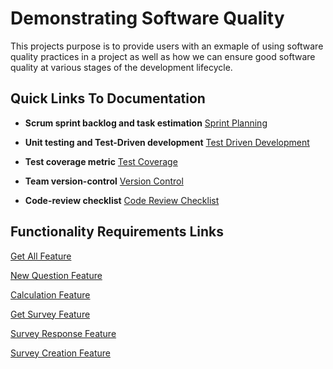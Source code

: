 # Demonstrating Software Quality
This projects purpose is to provide users with an exmaple of using software quality practices in a project as well as how we can ensure good software quality at various stages of the development lifecycle.

## Quick Links To Documentation

- **Scrum sprint backlog and task estimation** [Sprint Planning](https://github.com/davidly29/SQA-C16394221-Repo/blob/master/plan/sprint_backlog.md)

- **Unit testing and Test-Driven development** [Test Driven Development](https://github.com/davidly29/SQA-C16394221-Repo/blob/master/tdd/Test-Driven-Development.md)

- **Test coverage metric** [Test Coverage](https://github.com/davidly29/SQA-C16394221-Repo/blob/master/Testing/Testing-Coverage-Metric.md)

- **Team version-control** [Version Control](https://github.com/davidly29/SQA-C16394221-Repo/blob/master/version-control/version-control.md)

- **Code-review checklist** [Code Review Checklist](https://github.com/davidly29/SQA-C16394221-Repo/blob/master/code-review/code-review-checklist.md)

## Functionality Requirements Links

[Get All Feature](https://github.com/davidly29/SQA-C16394221-Repo/tree/get-all-survey-feature)

[New Question Feature](https://github.com/davidly29/SQA-C16394221-Repo/tree/new-question-feature)

[Calculation Feature](https://github.com/davidly29/SQA-C16394221-Repo/tree/calculation-feature)

[Get Survey Feature](https://github.com/davidly29/SQA-C16394221-Repo/tree/get-survey-feature)

[Survey Response Feature](https://github.com/davidly29/SQA-C16394221-Repo/tree/survey-response-feature)

[Survey Creation Feature](https://github.com/davidly29/SQA-C16394221-Repo/tree/survey-creation-feature)

